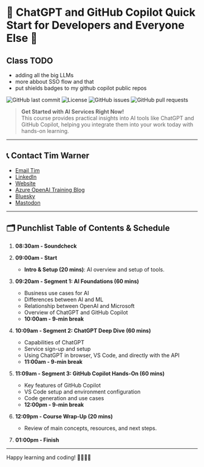 # 📘 ChatGPT and GitHub Copilot Quick Start for Developers and Everyone Else 🚀

## Class TODO 

- adding all the big LLMs
- more abbout SSO flow and that
-  put shields badges to my github copilot public repos











![GitHub last commit](https://img.shields.io/github/last-commit/timothywarner/chatgptclass)
![License](https://img.shields.io/github/license/timothywarner/chatgptclass)
![GitHub issues](https://img.shields.io/github/issues/timothywarner/chatgptclass)
![GitHub pull requests](https://img.shields.io/github/issues-pr/timothywarner/chatgptclass)

> **Get Started with AI Services Right Now!**  
> This course provides practical insights into AI tools like ChatGPT and GitHub Copilot, helping you integrate them into your work today with hands-on learning.

---

## 📞 Contact Tim Warner
- [Email Tim](mailto:timothywarner316@gmail.com)
- [LinkedIn](https://www.linkedin.com/in/timothywarner/)
- [Website](https://techtrainertim.com)
- [Azure OpenAI Training Blog](https://azureopenai.blog)
- [Bluesky](https://bsky.app/profile/techtrainertim.bsky.social)
- [Mastodon](https://mastodon.social/@techtrainertim)

---

## 🗂 Punchlist Table of Contents & Schedule

1. **08:30am - Soundcheck**  
2. **09:00am - Start**  
   - **Intro & Setup (20 mins)**: AI overview and setup of tools.
   
3. **09:20am - Segment 1: AI Foundations (60 mins)**  
   - Business use cases for AI
   - Differences between AI and ML
   - Relationship between OpenAI and Microsoft
   - Overview of ChatGPT and GitHub Copilot  
   - **10:00am - 9-min break**

4. **10:09am - Segment 2: ChatGPT Deep Dive (60 mins)**  
   - Capabilities of ChatGPT
   - Service sign-up and setup
   - Using ChatGPT in browser, VS Code, and directly with the API  
   - **11:00am - 9-min break**

5. **11:09am - Segment 3: GitHub Copilot Hands-On (60 mins)**  
   - Key features of GitHub Copilot
   - VS Code setup and environment configuration
   - Code generation and use cases  
   - **12:00pm - 9-min break**

6. **12:09pm - Course Wrap-Up (20 mins)**  
   - Review of main concepts, resources, and next steps.

7. **01:00pm - Finish**

---

Happy learning and coding! 👨‍💻👩‍💻
